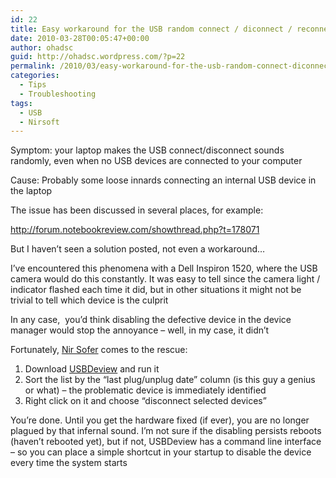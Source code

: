 ```yaml
---
id: 22
title: Easy workaround for the USB random connect / diconnect / reconnect issue
date: 2010-03-28T00:05:47+00:00
author: ohadsc
guid: http://ohadsc.wordpress.com/?p=22
permalink: /2010/03/easy-workaround-for-the-usb-random-connect-diconnect-reconnect-issue/
categories:
  - Tips
  - Troubleshooting
tags:
  - USB
  - Nirsoft
---
```

Symptom: your laptop makes the USB connect/disconnect sounds randomly, even when no USB devices are connected to your computer

Cause: Probably some loose innards connecting an internal USB device in the laptop

The issue has been discussed in several places, for example:
  
<a href="http://forum.notebookreview.com/showthread.php?t=178071" target="_blank"><a title="Use CTRL + click or middle-click to open in a new tab" href="void(0);">http://forum.notebookreview.com/showthread.php?t=178071</a></a>

But I haven&#8217;t seen a solution posted, not even a workaround&#8230;

I&#8217;ve encountered this phenomena with a Dell Inspiron 1520, where the USB camera would do this constantly. It was easy to tell since the camera light / indicator flashed each time it did, but in other situations it might not be trivial to tell which device is the culprit

In any case,  you&#8217;d think disabling the defective device in the device manager would stop the annoyance &#8211; well, in my case, it didn&#8217;t

Fortunately, <a href="http://www.nirsoft.net/" target="_blank">Nir Sofer</a> comes to the rescue:

  1. Download <a href="http://www.nirsoft.net/utils/usb_devices_view.html" target="_blank">USBDeview</a> and run it
  2. Sort the list by the &#8220;last plug/unplug date&#8221; column (is this guy a genius or what) &#8211; the problematic device is immediately identified
  3. Right click on it and choose &#8220;disconnect selected devices&#8221;

You&#8217;re done. Until you get the hardware fixed (if ever), you are no longer plagued by that infernal sound. I&#8217;m not sure if the disabling persists reboots (haven&#8217;t rebooted yet), but if not, USBDeview has a command line interface &#8211; so you can place a simple shortcut in your startup to disable the device every time the system starts